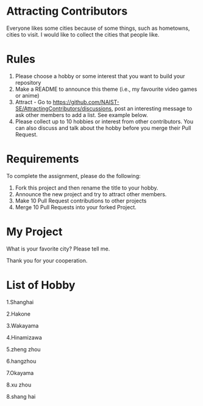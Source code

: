# Attracting Contributors
Everyone likes some cities because of some things, such as hometowns, cities to visit. I would like to collect the cities that people like.


# Rules

1. Please choose a hobby or some interest that you want to build your repository
2. Make a README to announce this theme (i.e., my favourite video games or anime)
3. Attract - Go to https://github.com/NAIST-SE/AttractingContributors/discussions, post an interesting message to ask other members to add a list. See example below.
4. Please collect up to 10 hobbies or interest from other contributors. You can also discuss and talk about the hobby before you merge their Pull Request.

# Requirements
To complete the assignment, please do the following:
1. Fork this project and then rename the title to your hobby. 
2. Announce the new project and try to attract other members.
3. Make 10 Pull Request contributions to other projects
4. Merge 10 Pull Requests into your forked Project.

# My Project 
What is your favorite city?  Please tell me.

Thank you for your cooperation.

# List of Hobby

1.Shanghai

2.Hakone 

3.Wakayama

4.Hinamizawa

5.zheng zhou

6.hangzhou

7.Okayama

8.xu zhou

8.shang hai



